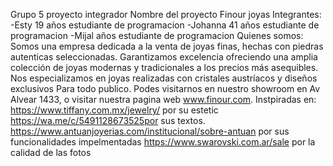 Grupo 5 proyecto integrador 
Nombre del proyecto Finour joyas 
Integrantes:
-Esty 19 años estudiante de programacion
-Johanna 41 años estudiante de programacion 
-Mijal años estudiante de programacion 
Quienes somos:
Somos una empresa dedicada a la venta de joyas finas, hechas con piedras autenticas seleccionadas. 
Garantizamos excelencia ofreciendo una amplia colección de joyas modernas y tradicionales a los precios más asequibles.
Nos especializamos en joyas realizadas con cristales austríacos y diseños exclusivos 
Para todo publico.
Podes visitarnos en nuestro showroom en Av Alvear 1433, o visitar nuestra pagina web www.finour.com.
Instpiradas en: https://www.tiffany.com.mx/jewelry/ por su estetic
https://wa.me/c/5491128673525por sus textos.
https://www.antuanjoyerias.com/institucional/sobre-antuan por sus funcionalidades impelmentadas
https://www.swarovski.com.ar/sale por la calidad de las  fotos

